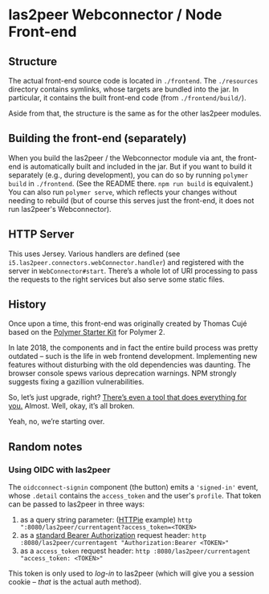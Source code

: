 # las2peer Webconnector / Node Front-end

## Structure

The actual front-end source code is located in `./frontend`.
The `./resources` directory contains symlinks, whose targets are bundled into the jar. In particular, it contains the built front-end code (from `./frontend/build/`).

Aside from that, the structure is the same as for the other las2peer modules.

## Building the front-end (separately)

When you build the las2peer / the Webconnector module via ant, the front-end is automatically built and included in the jar.
But if you want to build it separately (e.g., during development), you can do so by running `polymer build` in `./frontend`. (See the README there. `npm run build` is equivalent.)
You can also run `polymer serve`, which reflects your changes without needing to rebuild (but of course this serves just the front-end, it does not run las2peer's Webconnector).

## HTTP Server

This uses Jersey. Various handlers are defined (see `i5.las2peer.connectors.webConnector.handler`) and registered with the server in `WebConnector#start`.
There’s a whole lot of URI processing to pass the requests to the right services but also serve some static files.

## History

Once upon a time, this front-end was originally created by Thomas Cujé based on the [Polymer Starter Kit](https://github.com/Polymer/polymer-starter-kit) for Polymer 2.
 
In late 2018, the components and in fact the entire build process was pretty outdated – such is the life in web frontend development.
Implementing new features without disturbing with the old dependencies was daunting. The browser console spews various deprecation warnings. NPM strongly suggests fixing a gazillion vulnerabilities.

So, let’s just upgrade, right? [There’s even a tool that does everything for you.](https://polymer-library.polymer-project.org/3.0/docs/upgrade) Almost. Well, okay, it’s all broken.  

Yeah, no, we’re starting over.

## Random notes

### Using OIDC with las2peer

The `oidcconnect-signin` component (the button) emits a `'signed-in'` event, whose `.detail` contains the `access_token` and the user's `profile`.
That token can be passed to las2peer in three ways:

1. as a query string parameter: ([HTTPie](https://httpie.org/) example) `http ":8080/las2peer/currentagent?access_token=<TOKEN>`
2. as a [standard Bearer Authorization](https://security.stackexchange.com/a/120244/60003) request header: `http :8080/las2peer/currentagent "Authorization:Bearer <TOKEN>"`
3. as a `access_token` request header: `http :8080/las2peer/currentagent "access_token: <TOKEN>"`

This token is only used to *log-in* to las2peer (which will give you a session cookie – *that* is the actual auth method).

